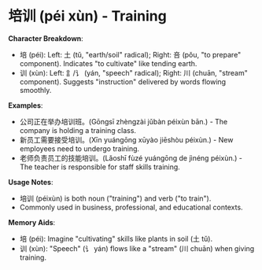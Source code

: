 # **培训 (péi xùn) - Training**

**Character Breakdown**:  
- 培 (péi): Left: 土 (tǔ, "earth/soil" radical); Right: 咅 (pǒu, "to prepare" component). Indicates "to cultivate" like tending earth.  
- 训 (xùn): Left: 訁/讠 (yán, "speech" radical); Right: 川 (chuān, "stream" component). Suggests "instruction" delivered by words flowing smoothly.

**Examples**:  
- 公司正在举办培训班。(Gōngsī zhèngzài jǔbàn péixùn bān.) - The company is holding a training class.  
- 新员工需要接受培训。(Xīn yuángōng xūyào jiēshòu péixùn.) - New employees need to undergo training.  
- 老师负责员工的技能培训。(Lǎoshī fùzé yuángōng de jìnéng péixùn.) - The teacher is responsible for staff skills training.

**Usage Notes**:  
- 培训 (péixùn) is both noun ("training") and verb ("to train").  
- Commonly used in business, professional, and educational contexts.

**Memory Aids**:  
- 培 (péi): Imagine "cultivating" skills like plants in soil (土 tǔ).  
- 训 (xùn): "Speech" (讠 yán) flows like a "stream" (川 chuān) when giving training.